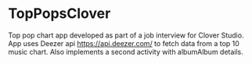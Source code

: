 # TopPopsClover
Top pop chart app developed as part of a job interview for Clover Studio.
App uses Deezer api https://api.deezer.com/ to fetch data from a top 10 music chart.
Also implements a second activity with albumAlbum details.
